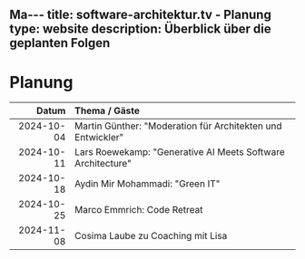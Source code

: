 Ma---
title: software-architektur.tv - Planung
type: website
description: Überblick über die geplanten Folgen
---

# Planung

|            Datum | Thema / Gäste                                                        |
|-----------------:|:---------------------------------------------------------------------|
|       2024-10-04 | Martin Günther: "Moderation für Architekten und Entwickler"          |
|       2024-10-11 | Lars Roewekamp: "Generative AI Meets Software Architecture"          |
|       2024-10-18 | Aydin Mir Mohammadi: "Green IT"                                      |
|       2024-10-25 | Marco Emmrich: Code Retreat                                          |
|       2024-11-08 | Cosima Laube zu Coaching mit Lisa                                    |
